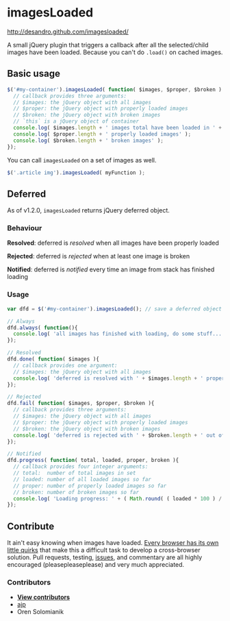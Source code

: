 # imagesLoaded

http://desandro.github.com/imagesloaded/

A small jQuery plugin that triggers a callback after all the selected/child images have been loaded. Because you can't do `.load()` on cached images.

## Basic usage

```js
$('#my-container').imagesLoaded( function( $images, $proper, $broken ) {
  // callback provides three arguments:
  // $images: the jQuery object with all images
  // $proper: the jQuery object with properly loaded images
  // $broken: the jQuery object with broken images
  // `this` is a jQuery object of container
  console.log( $images.length + ' images total have been loaded in ' + this );
  console.log( $proper.length + ' properly loaded images' );
  console.log( $broken.length + ' broken images' );
});
```

You can call `imagesLoaded` on a set of images as well.

```js
$('.article img').imagesLoaded( myFunction );
```

## Deferred

As of v1.2.0, `imagesLoaded` returns jQuery deferred object.


### Behaviour

**Resolved**: deferred is *resolved* when all images have been properly loaded

**Rejected**: deferred is *rejected* when at least one image is broken

**Notified**: deferred is *notified* every time an image from stack has finished loading

### Usage
```js
var dfd = $('#my-container').imagesLoaded(); // save a deferred object

// Always
dfd.always( function(){
  console.log( 'all images has finished with loading, do some stuff...' );
});

// Resolved
dfd.done( function( $images ){
  // callback provides one argument:
  // $images: the jQuery object with all images
  console.log( 'deferred is resolved with ' + $images.length + ' properly loaded images' );
});

// Rejected
dfd.fail( function( $images, $proper, $broken ){
  // callback provides three arguments:
  // $images: the jQuery object with all images
  // $proper: the jQuery object with properly loaded images
  // $broken: the jQuery object with broken images
  console.log( 'deferred is rejected with ' + $broken.length + ' out of ' + $images.length + ' images broken' );
});

// Notified
dfd.progress( function( total, loaded, proper, broken ){
  // callback provides four integer arguments:
  // total:  number of total images in set
  // loaded: number of all loaded images so far
  // proper: number of properly loaded images so far
  // broken: number of broken images so far
  console.log( 'Loading progress: ' + ( Math.round( ( loaded * 100 ) / total ) ) + '%' );
});
```

## Contribute

It ain't easy knowing when images have loaded. [Every browser has its own little quirks](https://github.com/desandro/imagesloaded/wiki/Browser-quirks) that make this a difficult task to develop a cross-browser solution. Pull requests, testing, [issues](https://github.com/desandro/imagesloaded/issues), and commentary are all highly encouraged (pleasepleaseplease) and very much appreciated.

### Contributors

+ [**View contributors**](https://github.com/desandro/imagesloaded/contributors)
+ [ajp](http://groups.google.com/group/jquery-dev/browse_thread/thread/eee6ab7b2da50e1f)
+ Oren Solomianik

